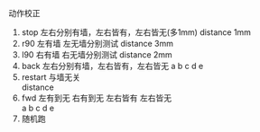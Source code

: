 动作校正  
1. stop 左右分别有墙，左右皆有，左右皆无(多1mm) distance 1mm   
2. r90  左有墙 左无墙分别测试  distance 3mm  
3. l90  右有墙 右无墙分别测试  distance 2mm  
4. back 左右分别有墙，左右皆有，左右皆无
a b c d e   
5. restart 与墙无关  
distance   
6. fwd  左有到无 右有到无 左右皆有 左右皆无  
a b c d e  
7. 随机跑